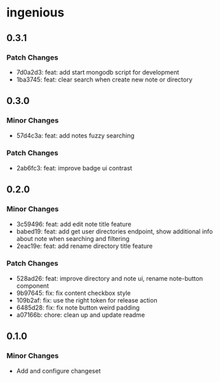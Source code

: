 # ingenious

## 0.3.1

### Patch Changes

- 7d0a2d3: feat: add start mongodb script for development
- 1ba3745: feat: clear search when create new note or directory

## 0.3.0

### Minor Changes

- 57d4c3a: feat: add notes fuzzy searching

### Patch Changes

- 2ab6fc3: feat: improve badge ui contrast

## 0.2.0

### Minor Changes

- 3c59496: feat: add edit note title feature
- babed19: feat: add get user directories endpoint, show additional info about note when searching and filtering
- 2eac19e: feat: add rename directory title feature

### Patch Changes

- 528ad26: feat: improve directory and note ui, rename note-button component
- 9b97645: fix: fix content checkbox style
- 109b2af: fix: use the right token for release action
- 6485d28: fix: fix note button weird padding
- a07166b: chore: clean up and update readme

## 0.1.0

### Minor Changes

- Add and configure changeset
